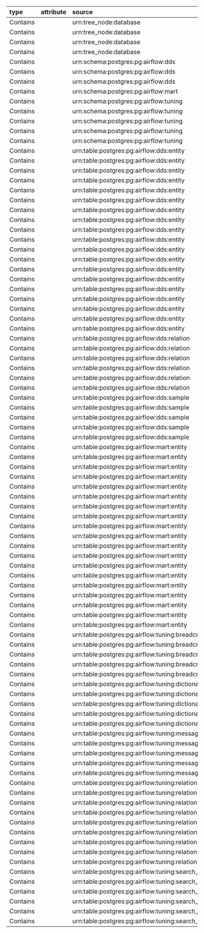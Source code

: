 | type     | attribute   | source                                              | destination                                                               |
|:---------|:------------|:----------------------------------------------------|:--------------------------------------------------------------------------|
| Contains |             | urn:tree_node:database                              | urn:schema:postgres:pg:airflow:dds                                        |
| Contains |             | urn:tree_node:database                              | urn:schema:postgres:pg:airflow:mart                                       |
| Contains |             | urn:tree_node:database                              | urn:schema:postgres:pg:airflow:public                                     |
| Contains |             | urn:tree_node:database                              | urn:schema:postgres:pg:airflow:tuning                                     |
| Contains |             | urn:schema:postgres:pg:airflow:dds                  | urn:table:postgres:pg:airflow:dds:entity                                  |
| Contains |             | urn:schema:postgres:pg:airflow:dds                  | urn:table:postgres:pg:airflow:dds:relation                                |
| Contains |             | urn:schema:postgres:pg:airflow:dds                  | urn:table:postgres:pg:airflow:dds:sample                                  |
| Contains |             | urn:schema:postgres:pg:airflow:mart                 | urn:table:postgres:pg:airflow:mart:entity                                 |
| Contains |             | urn:schema:postgres:pg:airflow:tuning               | urn:table:postgres:pg:airflow:tuning:breadcrumb                           |
| Contains |             | urn:schema:postgres:pg:airflow:tuning               | urn:table:postgres:pg:airflow:tuning:dictionary                           |
| Contains |             | urn:schema:postgres:pg:airflow:tuning               | urn:table:postgres:pg:airflow:tuning:messages                             |
| Contains |             | urn:schema:postgres:pg:airflow:tuning               | urn:table:postgres:pg:airflow:tuning:relations_type                       |
| Contains |             | urn:schema:postgres:pg:airflow:tuning               | urn:table:postgres:pg:airflow:tuning:search_help                          |
| Contains |             | urn:table:postgres:pg:airflow:dds:entity            | urn:column:postgres:pg:airflow:dds:entity:codes                           |
| Contains |             | urn:table:postgres:pg:airflow:dds:entity            | urn:column:postgres:pg:airflow:dds:entity:entity_name                     |
| Contains |             | urn:table:postgres:pg:airflow:dds:entity            | urn:column:postgres:pg:airflow:dds:entity:entity_name_short               |
| Contains |             | urn:table:postgres:pg:airflow:dds:entity            | urn:column:postgres:pg:airflow:dds:entity:entity_type                     |
| Contains |             | urn:table:postgres:pg:airflow:dds:entity            | urn:column:postgres:pg:airflow:dds:entity:filters                         |
| Contains |             | urn:table:postgres:pg:airflow:dds:entity            | urn:column:postgres:pg:airflow:dds:entity:grid                            |
| Contains |             | urn:table:postgres:pg:airflow:dds:entity            | urn:column:postgres:pg:airflow:dds:entity:htmls                           |
| Contains |             | urn:table:postgres:pg:airflow:dds:entity            | urn:column:postgres:pg:airflow:dds:entity:info                            |
| Contains |             | urn:table:postgres:pg:airflow:dds:entity            | urn:column:postgres:pg:airflow:dds:entity:json_data                       |
| Contains |             | urn:table:postgres:pg:airflow:dds:entity            | urn:column:postgres:pg:airflow:dds:entity:json_data_ui                    |
| Contains |             | urn:table:postgres:pg:airflow:dds:entity            | urn:column:postgres:pg:airflow:dds:entity:json_system                     |
| Contains |             | urn:table:postgres:pg:airflow:dds:entity            | urn:column:postgres:pg:airflow:dds:entity:links                           |
| Contains |             | urn:table:postgres:pg:airflow:dds:entity            | urn:column:postgres:pg:airflow:dds:entity:loaded_by                       |
| Contains |             | urn:table:postgres:pg:airflow:dds:entity            | urn:column:postgres:pg:airflow:dds:entity:notifications                   |
| Contains |             | urn:table:postgres:pg:airflow:dds:entity            | urn:column:postgres:pg:airflow:dds:entity:processed_dttm                  |
| Contains |             | urn:table:postgres:pg:airflow:dds:entity            | urn:column:postgres:pg:airflow:dds:entity:search_data                     |
| Contains |             | urn:table:postgres:pg:airflow:dds:entity            | urn:column:postgres:pg:airflow:dds:entity:tables                          |
| Contains |             | urn:table:postgres:pg:airflow:dds:entity            | urn:column:postgres:pg:airflow:dds:entity:tags                            |
| Contains |             | urn:table:postgres:pg:airflow:dds:entity            | urn:column:postgres:pg:airflow:dds:entity:urn                             |
| Contains |             | urn:table:postgres:pg:airflow:dds:relation          | urn:column:postgres:pg:airflow:dds:relation:attribute                     |
| Contains |             | urn:table:postgres:pg:airflow:dds:relation          | urn:column:postgres:pg:airflow:dds:relation:destination                   |
| Contains |             | urn:table:postgres:pg:airflow:dds:relation          | urn:column:postgres:pg:airflow:dds:relation:loaded_by                     |
| Contains |             | urn:table:postgres:pg:airflow:dds:relation          | urn:column:postgres:pg:airflow:dds:relation:processed_dttm                |
| Contains |             | urn:table:postgres:pg:airflow:dds:relation          | urn:column:postgres:pg:airflow:dds:relation:source                        |
| Contains |             | urn:table:postgres:pg:airflow:dds:relation          | urn:column:postgres:pg:airflow:dds:relation:type                          |
| Contains |             | urn:table:postgres:pg:airflow:dds:sample            | urn:column:postgres:pg:airflow:dds:sample:cnt_rows                        |
| Contains |             | urn:table:postgres:pg:airflow:dds:sample            | urn:column:postgres:pg:airflow:dds:sample:column_def                      |
| Contains |             | urn:table:postgres:pg:airflow:dds:sample            | urn:column:postgres:pg:airflow:dds:sample:processed_dttm                  |
| Contains |             | urn:table:postgres:pg:airflow:dds:sample            | urn:column:postgres:pg:airflow:dds:sample:sample_data                     |
| Contains |             | urn:table:postgres:pg:airflow:dds:sample            | urn:column:postgres:pg:airflow:dds:sample:urn                             |
| Contains |             | urn:table:postgres:pg:airflow:mart:entity           | urn:column:postgres:pg:airflow:mart:entity:codes                          |
| Contains |             | urn:table:postgres:pg:airflow:mart:entity           | urn:column:postgres:pg:airflow:mart:entity:entity_name                    |
| Contains |             | urn:table:postgres:pg:airflow:mart:entity           | urn:column:postgres:pg:airflow:mart:entity:entity_name_short              |
| Contains |             | urn:table:postgres:pg:airflow:mart:entity           | urn:column:postgres:pg:airflow:mart:entity:entity_type                    |
| Contains |             | urn:table:postgres:pg:airflow:mart:entity           | urn:column:postgres:pg:airflow:mart:entity:grid                           |
| Contains |             | urn:table:postgres:pg:airflow:mart:entity           | urn:column:postgres:pg:airflow:mart:entity:htmls                          |
| Contains |             | urn:table:postgres:pg:airflow:mart:entity           | urn:column:postgres:pg:airflow:mart:entity:info                           |
| Contains |             | urn:table:postgres:pg:airflow:mart:entity           | urn:column:postgres:pg:airflow:mart:entity:json_data                      |
| Contains |             | urn:table:postgres:pg:airflow:mart:entity           | urn:column:postgres:pg:airflow:mart:entity:json_data_ui                   |
| Contains |             | urn:table:postgres:pg:airflow:mart:entity           | urn:column:postgres:pg:airflow:mart:entity:json_system                    |
| Contains |             | urn:table:postgres:pg:airflow:mart:entity           | urn:column:postgres:pg:airflow:mart:entity:links                          |
| Contains |             | urn:table:postgres:pg:airflow:mart:entity           | urn:column:postgres:pg:airflow:mart:entity:load_dt                        |
| Contains |             | urn:table:postgres:pg:airflow:mart:entity           | urn:column:postgres:pg:airflow:mart:entity:loaded_by                      |
| Contains |             | urn:table:postgres:pg:airflow:mart:entity           | urn:column:postgres:pg:airflow:mart:entity:notifications                  |
| Contains |             | urn:table:postgres:pg:airflow:mart:entity           | urn:column:postgres:pg:airflow:mart:entity:processed_dttm                 |
| Contains |             | urn:table:postgres:pg:airflow:mart:entity           | urn:column:postgres:pg:airflow:mart:entity:search_data                    |
| Contains |             | urn:table:postgres:pg:airflow:mart:entity           | urn:column:postgres:pg:airflow:mart:entity:tables                         |
| Contains |             | urn:table:postgres:pg:airflow:mart:entity           | urn:column:postgres:pg:airflow:mart:entity:tags                           |
| Contains |             | urn:table:postgres:pg:airflow:mart:entity           | urn:column:postgres:pg:airflow:mart:entity:urn                            |
| Contains |             | urn:table:postgres:pg:airflow:tuning:breadcrumb     | urn:column:postgres:pg:airflow:tuning:breadcrumb:breadcrumb_entity        |
| Contains |             | urn:table:postgres:pg:airflow:tuning:breadcrumb     | urn:column:postgres:pg:airflow:tuning:breadcrumb:breadcrumb_urn           |
| Contains |             | urn:table:postgres:pg:airflow:tuning:breadcrumb     | urn:column:postgres:pg:airflow:tuning:breadcrumb:loaded_by                |
| Contains |             | urn:table:postgres:pg:airflow:tuning:breadcrumb     | urn:column:postgres:pg:airflow:tuning:breadcrumb:processed_dttm           |
| Contains |             | urn:table:postgres:pg:airflow:tuning:breadcrumb     | urn:column:postgres:pg:airflow:tuning:breadcrumb:urn                      |
| Contains |             | urn:table:postgres:pg:airflow:tuning:dictionary     | urn:column:postgres:pg:airflow:tuning:dictionary:code                     |
| Contains |             | urn:table:postgres:pg:airflow:tuning:dictionary     | urn:column:postgres:pg:airflow:tuning:dictionary:loaded_by                |
| Contains |             | urn:table:postgres:pg:airflow:tuning:dictionary     | urn:column:postgres:pg:airflow:tuning:dictionary:message_code             |
| Contains |             | urn:table:postgres:pg:airflow:tuning:dictionary     | urn:column:postgres:pg:airflow:tuning:dictionary:processed_dttm           |
| Contains |             | urn:table:postgres:pg:airflow:tuning:dictionary     | urn:column:postgres:pg:airflow:tuning:dictionary:type                     |
| Contains |             | urn:table:postgres:pg:airflow:tuning:messages       | urn:column:postgres:pg:airflow:tuning:messages:code                       |
| Contains |             | urn:table:postgres:pg:airflow:tuning:messages       | urn:column:postgres:pg:airflow:tuning:messages:lang                       |
| Contains |             | urn:table:postgres:pg:airflow:tuning:messages       | urn:column:postgres:pg:airflow:tuning:messages:loaded_by                  |
| Contains |             | urn:table:postgres:pg:airflow:tuning:messages       | urn:column:postgres:pg:airflow:tuning:messages:processed_dttm             |
| Contains |             | urn:table:postgres:pg:airflow:tuning:messages       | urn:column:postgres:pg:airflow:tuning:messages:text                       |
| Contains |             | urn:table:postgres:pg:airflow:tuning:relations_type | urn:column:postgres:pg:airflow:tuning:relations_type:attribute_group_code |
| Contains |             | urn:table:postgres:pg:airflow:tuning:relations_type | urn:column:postgres:pg:airflow:tuning:relations_type:attribute_type       |
| Contains |             | urn:table:postgres:pg:airflow:tuning:relations_type | urn:column:postgres:pg:airflow:tuning:relations_type:loaded_by            |
| Contains |             | urn:table:postgres:pg:airflow:tuning:relations_type | urn:column:postgres:pg:airflow:tuning:relations_type:processed_dttm       |
| Contains |             | urn:table:postgres:pg:airflow:tuning:relations_type | urn:column:postgres:pg:airflow:tuning:relations_type:relation_type        |
| Contains |             | urn:table:postgres:pg:airflow:tuning:relations_type | urn:column:postgres:pg:airflow:tuning:relations_type:source_group_code    |
| Contains |             | urn:table:postgres:pg:airflow:tuning:relations_type | urn:column:postgres:pg:airflow:tuning:relations_type:source_type          |
| Contains |             | urn:table:postgres:pg:airflow:tuning:relations_type | urn:column:postgres:pg:airflow:tuning:relations_type:target_group_code    |
| Contains |             | urn:table:postgres:pg:airflow:tuning:relations_type | urn:column:postgres:pg:airflow:tuning:relations_type:target_type          |
| Contains |             | urn:table:postgres:pg:airflow:tuning:search_help    | urn:column:postgres:pg:airflow:tuning:search_help:info_code               |
| Contains |             | urn:table:postgres:pg:airflow:tuning:search_help    | urn:column:postgres:pg:airflow:tuning:search_help:loaded_by               |
| Contains |             | urn:table:postgres:pg:airflow:tuning:search_help    | urn:column:postgres:pg:airflow:tuning:search_help:name                    |
| Contains |             | urn:table:postgres:pg:airflow:tuning:search_help    | urn:column:postgres:pg:airflow:tuning:search_help:processed_dttm          |
| Contains |             | urn:table:postgres:pg:airflow:tuning:search_help    | urn:column:postgres:pg:airflow:tuning:search_help:title_code              |
| Contains |             | urn:table:postgres:pg:airflow:tuning:search_help    | urn:column:postgres:pg:airflow:tuning:search_help:type                    |
